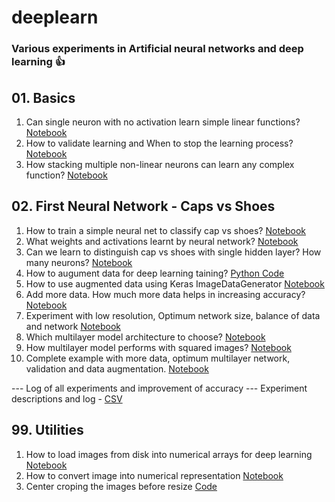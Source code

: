 # deeplearn
### Various experiments in Artificial neural networks and deep learning :+1:

## 01. **Basics**
1. Can single neuron with no activation learn simple linear functions? [Notebook](./1_neuron_guessing_linear_functions.ipynb)
2. How to validate learning and When to stop the learning process? [Notebook](./1_neuron_network_validation_and_early_stopping.ipynb)
3. How stacking multiple non-linear neurons can learn any complex function? [Notebook](./1_neuron_vs_layer_of_many_for_guessing_complex_functions.ipynb)

## 02. **First Neural Network - Caps vs Shoes**
1. How to train a simple neural net to classify cap vs shoes?
 [Notebook](./2_Deep_learning_to_classify_caps_vs_shoes.ipynb)
2. What weights and activations learnt by neural network? [Notebook](./2_Weights_learned_in_deep_learning_network.ipynb)
3. Can we learn to distinguish cap vs shoes with single hidden layer? How many neurons? [Notebook](./2_Single_hidden_layer_caps_vs_shoes.ipynb)
4. How to augument data for deep learning taining? [Python Code](./generate_augmented_data.py)
5. How to use augmented data using Keras ImageDataGenerator [Notebook](./2_Training_with_data_augmentation.ipynb)
6. Add more data. How much more data helps in increasing accuracy? [Notebook](./2_Learning_with_more_data.ipynb)
7. Experiment with low resolution, Optimum network size, balance of data and network [Notebook](./2_Find_optimum_network_size_for_data.ipynb)
8. Which multilayer model architecture to choose? [Notebook](./2_multilayer_models_with_smaller_resolutions.ipynb)
9. How multilayer model performs with squared images? [Notebook](./2_multilayer_model_performance_with_squared_images.ipynb)
10. Complete example with more data, optimum multilayer network, validation and data augmentation. [Notebook](./2_complete_example_with_data_augmentation.ipynb)

--- Log of all experiments and improvement of accuracy ---
Experiment descriptions and log - [CSV](./logs/cap_vs_shoes_1.csv)

## 99. **Utilities**
1. How to load images from disk into numerical arrays for deep learning [Notebook](./Load_Image_files_into_numerical_array_like_Data_Generator.ipynb)
2. How to convert image into numerical representation [Notebook](./Convert_Image_to_numpy_array_for_deep_learning.ipynb)
3. Center croping the images before resize [Code](./util/center_crop.py)

